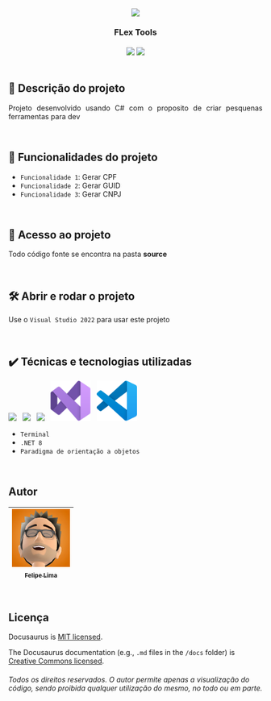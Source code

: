 <h3 align="center"> <img src="https://github.com/felip3fl/FL_PERDU/assets/20684484/f074b59a-a248-4bd3-af2d-330062cbd3ab" width="160px" align="center" ><BR><BR>FLex Tools
<BR><BR>
<img src="https://img.shields.io/badge/STATUS-FINALIZADO-ff265c">
<img src="https://img.shields.io/badge/PROJECT%20VERSION-1.24.05.25-ff262f">
<BR><BR>
</h3>

## 📃 Descrição do projeto

<p align="justify">
 Projeto desenvolvido usando C# com o proposito de criar pesquenas ferramentas para dev
</p>



<BR>

## :hammer: Funcionalidades do projeto

- `Funcionalidade 1`: Gerar CPF
- `Funcionalidade 2`: Gerar GUID
- `Funcionalidade 3`: Gerar CNPJ

<BR>
  
## 📁 Acesso ao projeto

Todo código fonte se encontra na pasta **source**

<BR>
  
## 🛠️ Abrir e rodar o projeto

Use o ``Visual Studio 2022`` para usar este projeto


<BR>  
  
## ✔️ Técnicas e tecnologias utilizadas
<p align="justify">
<img width="80" src="https://cdn.jsdelivr.net/gh/devicons/devicon/icons/csharp/csharp-original.svg">
&nbsp;&nbsp;<img width="80"  src="https://cdn.jsdelivr.net/gh/devicons/devicon/icons/dotnetcore/dotnetcore-original.svg">
&nbsp;&nbsp;<img width="80" src="https://cdn.jsdelivr.net/gh/devicons/devicon/icons/git/git-original.svg">
&nbsp;&nbsp;<img width="80"  src="https://raw.githubusercontent.com/felip3fl/felip3fl/1a6a66b6a143aab342cf2df18f56d8c1c7e6c8fb/Material/Icon/visual-studio.svg">
&nbsp;&nbsp;<img width="80" src="https://raw.githubusercontent.com/felip3fl/felip3fl/1a6a66b6a143aab342cf2df18f56d8c1c7e6c8fb/Material/Icon/vscode.svg">
</p>
 
- ``Terminal``
- ``.NET 8``
- ``Paradigma de orientação a objetos``

<BR>  
  
## Autor

| [<img src="https://github.com/felip3fl/felip3fl/blob/main/Material/Nick/nick1.jpg?raw=true" width=115><br><sub>Felipe Lima</sub>](https://github.com/felip3fl) | 
| :---: 
  
<BR>
    
## Licença

Docusaurus is [MIT licensed](./LICENSE).

The Docusaurus documentation (e.g., `.md` files in the `/docs` folder) is [Creative Commons licensed](./LICENSE-docs).
<i><h6>Todos os direitos reservados. O autor permite apenas a visualização do código, sendo proibida qualquer utilização do mesmo, no todo ou em parte.</h6></i>

